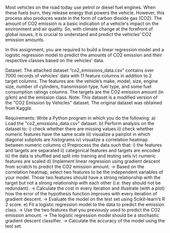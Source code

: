 Most vehicles on the road today use petrol or diesel fuel engines. When these
fuels burn, they release energy that powers the vehicle. However, this
process also produces waste in the form of carbon dioxide gas (CO2). The
amount of CO2 emission is a basic indication of a vehicle's impact on the
environment and air quality. So, with climate change at the forefront of global
issues, it is crucial to understand and predict the vehicles’ CO2 emission
amounts.

In this assignment, you are required to build a linear regression model and a
logistic regression model to predict the amounts of CO2 emission and their
respective classes based on the vehicles’ data.

Dataset:
The attached dataset “co2_emissions_data.csv” contains over 7000 records
of vehicles' data with 11 feature columns in addition to 2 target columns. The
features are: the vehicle’s make, model, size, engine size, number of cylinders,
transmission type, fuel type, and some fuel consumption ratings columns.
The targets are the CO2 emission amount (in g/km) and the emission class.
Note: This dataset is a modified version of the "CO2 Emission by Vehicles”
dataset. The original dataset was obtained from Kaggle.

Requirements:
Write a Python program in which you do the following:
a) Load the "co2_emissions_data.csv" dataset.
b) Perform analysis on the dataset to:
i) check whether there are missing values
ii) check whether numeric features have the same scale
iii) visualize a pairplot in which diagonal subplots are histograms
iv) visualize a correlation heatmap between numeric columns
c) Preprocess the data such that:
i) the features and targets are separated
ii) categorical features and targets are encoded
iii) the data is shuffled and split into training and testing sets
iv) numeric features are scaled
d) Implement linear regression using gradient descent from scratch to
predict the CO2 emission amount.
-> Based on the correlation heatmap, select two features to be the
independent variables of your model. Those two features should have a
strong relationship with the target but not a strong relationship with
each other (i.e. they should not be redundant).
-> Calculate the cost in every iteration and illustrate (with a plot) how
the error of the hypothesis function improves with every iteration of
gradient descent.
-> Evaluate the model on the test set using Scikit-learn’s R
2 score.
e) Fit a logistic regression model to the data to predict the emission class.
-> Use the two features that you previously used to predict the CO2
emission amount.
-> The logistic regression model should be a stochastic gradient
descent classifier.
-> Calculate the accuracy of the model using the test set.
